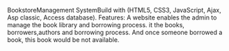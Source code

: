 BookstoreManagement
SystemBuild with (HTML5, CSS3, JavaScript, Ajax, Asp classic, Access database).
Features: A website enables the admin to manage the book library and borrowing process. it the books, borrowers,authors and borrowing process. And once someone borrowed a book, this book would be not available.
